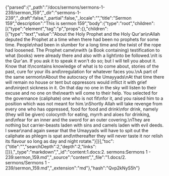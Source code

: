 {"parsed":{"_path":"/docs/sermons/sermons-1-239/sermon_159","_dir":"sermons-1-239","_draft":false,"_partial":false,"_locale":"","title":"Sermon 159","description":"This is sermon 159","body":{"type":"root","children":[{"type":"element","tag":"p","props":{},"children":[{"type":"text","value":"About the Holy Prophet and the Holy Qur'an\nAllah deputed the Prophet at a time when there had been no prophets for some time. People\nhad been in slumber for a long time and the twist of the rope had loosened. The Prophet came\nwith (a Book containing) testification to what (books) were already there and also with a light\nto be followed.\nIt is the Qur'an. If you ask it to speak it won't do so; but I will tell you about it. Know that it\ncontains knowledge of what is to come about, stories of the past, cure for your ills and\nregulation for whatever faces you.\nA part of the same sermon\nAbout the autocracy of the Umayyads\nAt that time there will remain no house or tent but oppressors would inflict it with grief and\ninject sickness in it. On that day no one in the sky will listen to their excuse and no one on the\nearth will come to their help. You selected for the governance (caliphate) one who is not fit\nfor it, and you raised him to a position which was not meant for him.\nShortly Allah will take revenge from every one who has oppressed, food for food and drink\nfor drink, namely (they will be given) colocynth for eating, myrrh and aloes for drinking, and\nfear for an inner and the sword for an outer covering.\nThey are nothing but carrier-beasts laden with sins and camels laden with evil deeds. I swear\nand again swear that the Umayyads will have to spit out the caliphate as phlegm is spat and\nthereafter they will never taste it nor relish its flavour so long as day and night rotate."}]}],"toc":{"title":"","searchDepth":2,"depth":2,"links":[]}},"_type":"markdown","_id":"content:1.docs:2. sermons:Sermons 1 - 239:sermon_159.md","_source":"content","_file":"1.docs/2. sermons/Sermons 1 - 239/sermon_159.md","_extension":"md"},"hash":"Qvp2kNyS5h"}